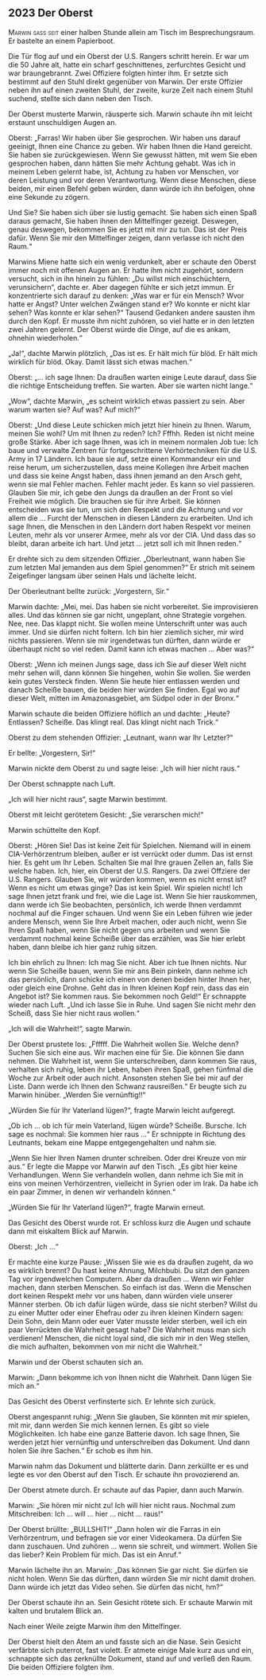 ## **2023** Der Oberst

<span style="font-variant:small-caps;">Marwin saß seit</span> einer halben Stunde allein am Tisch im Besprechungsraum.
Er bastelte an einem Papierboot.

Die Tür flog auf und ein Oberst der U.S. Rangers schritt herein.
Er war um die 50 Jahre alt, hatte ein scharf geschnittenes, zerfurchtes Gesicht und war braungebrannt.
Zwei Offiziere folgten hinter ihm.
Er setzte sich bestimmt auf den Stuhl direkt gegenüber von Marwin.
Der erste Offizier neben ihn auf einen zweiten Stuhl, der zweite, kurze Zeit nach einem Stuhl suchend, stellte sich dann neben den Tisch.

Der Oberst musterte Marwin, räusperte sich.
Marwin schaute ihn mit leicht erstaunt unschuldigen Augen an.

Oberst: „Farras!
Wir haben über Sie gesprochen.
Wir haben uns darauf geeinigt, Ihnen eine Chance zu geben.
Wir haben Ihnen die Hand gereicht.
Sie haben sie zurückgewiesen.
Wenn Sie gewusst hätten, mit wem Sie eben gesprochen haben, dann hätten Sie mehr Achtung gehabt.
Was ich in meinem Leben gelernt habe, ist, Achtung zu haben vor Menschen, vor deren Leistung und vor deren Verantwortung.
Wenn diese Menschen, diese beiden, mir einen Befehl geben würden, dann würde ich ihn befolgen, ohne eine Sekunde zu zögern.

Und Sie? Sie haben sich über sie lustig gemacht.
Sie haben sich einen Spaß daraus gemacht, Sie haben ihnen den Mittelfinger gezeigt.
Deswegen, genau deswegen, bekommen Sie es jetzt mit mir zu tun.
Das ist der Preis dafür.
Wenn Sie mir den Mittelfinger zeigen, dann verlasse ich nicht den Raum.“

Marwins Miene hatte sich ein wenig verdunkelt, aber er schaute den Oberst immer noch mit offenen Augen an.
Er hatte ihm nicht zugehört, sondern versucht, sich in ihn hinein zu fühlen: „Du willst mich einschüchtern, verunsichern“, dachte er.
Aber dagegen fühlte er sich jetzt immun.
Er konzentrierte sich darauf zu denken: „Was war er für ein Mensch?
Wvor hatte er Angst?
Unter welchen Zwängen stand er?
Wo konnte er nicht klar sehen?
Was konnte er klar sehen?“
Tausend Gedanken andere sausten ihm durch den Kopf.
Er musste ihm nicht zuhören, so viel hatte er in den letzten zwei Jahren gelernt.
Der Oberst würde die Dinge, auf die es ankam, ohnehin wiederholen.“

„Ja!“, dachte Marwin plötzlich, „Das ist es.
Er hält mich für blöd.
Er hält mich wirklich für blöd.
Okay.
Damit lässt sich etwas machen.“

Oberst: „... ich sage Ihnen: Da draußen warten einige Leute darauf, dass Sie die richtige Entscheidung treffen.
Sie warten.
Aber sie warten nicht lange.“

„Wow“, dachte Marwin, „es scheint wirklich etwas passiert zu sein.
Aber warum warten sie?
Auf was?
Auf mich?“

Oberst: „Und diese Leute schicken mich jetzt hier hinein zu Ihnen.
Warum, meinen Sie wohl?
Um mit Ihnen zu reden?
Ich?
Fffhh.
Reden ist nicht meine große Stärke.
Aber ich sage Ihnen, was ich in meinem normalen Job tue: Ich baue und verwalte Zentren für fortgeschrittene Verhörtechniken für die U.S. Army in 17 Ländern.
Ich baue sie auf, setze einen Kommandeur ein und reise herum, um sicherzustellen, dass meine Kollegen ihre Arbeit machen und dass sie keine Angst haben, dass ihnen jemand an den Arsch geht, wenn sie mal Fehler machen.
Fehler macht jeder.
Es kann so viel passieren.
Glauben Sie mir, ich gebe den Jungs da draußen an der Front so viel Freiheit wie möglich.
Die brauchen sie für ihre Arbeit.
Sie können entscheiden was sie tun, um sich den Respekt und die Achtung und vor allem die … Furcht der Menschen in diesen Ländern zu erarbeiten.
Und ich sage Ihnen, die Menschen in den Ländern dort haben Respekt vor meinen Leuten, mehr als vor unserer Armee, mehr als vor der CIA.
Und dass das so bleibt, daran arbeite ich hart.
Und jetzt ... jetzt soll ich mit Ihnen reden.“

Er drehte sich zu dem sitzenden Offizier.
„Oberleutnant, wann haben Sie zum letzten Mal jemanden aus dem Spiel genommen?“
Er strich mit seinem Zeigefinger langsam über seinen Hals und lächelte leicht.

Der Oberleutnant bellte zurück: „Vorgestern, Sir.“

Marwin dachte: „Mei, mei.
Das haben sie nicht vorbereitet.
Sie improvisieren alles.
Und das können sie gar nicht, ungeplant, ohne Strategie vorgehen.
Nee, nee.
Das klappt nicht.
Sie wollen meine Unterschrift unter was auch immer.
Und sie dürfen nicht foltern.
Ich bin hier ziemlich sicher, mir wird nichts passieren.
Wenn sie mir irgendetwas tun dürften, dann würde er überhaupt nicht so viel reden.
Damit kann ich etwas machen ...
Aber was?“

Oberst: „Wenn ich meinen Jungs sage, dass ich Sie auf dieser Welt nicht mehr sehen will, dann können Sie hingehen, wohin Sie wollen.
Sie werden kein gutes Versteck finden.
Wenn Sie heute hier entlassen werden und danach Scheiße bauen,
die beiden hier würden Sie finden.
Egal wo auf dieser Welt, mitten im Amazonasgebiet, am Südpol oder in der Bronx.“

Marwin schaute die beiden Offiziere höflich an und dachte: „Heute? Entlassen? Scheiße.
Das klingt real.
Das klingt nicht nach Trick.“

Oberst zu dem stehenden Offizier: „Leutnant, wann war Ihr Letzter?“

Er bellte: „Vorgestern, Sir!“

Marwin nickte dem Oberst zu und sagte leise:
„Ich will hier nicht raus.“

Der Oberst schnappte nach Luft.

„Ich will hier nicht raus“, sagte Marwin bestimmt.

Oberst mit leicht gerötetem Gesicht: „Sie verarschen mich!“

Marwin schüttelte den Kopf.

Oberst: „Hören Sie!
Das ist keine Zeit für Spielchen.
Niemand will in einem CIA-Verhörzentrum bleiben, außer er ist verrückt oder dumm.
Das ist ernst hier.
Es geht um Ihr Leben.
Schalten Sie mal Ihre grauen Zellen an, falls Sie welche haben.
Ich, hier, ein Oberst der U.S. Rangers.
Da zwei Offziere der U.S. Rangers.
Glauben Sie, wir würden kommen, wenn es nicht ernst ist?
Wenn es nicht um etwas ginge?
Das ist kein Spiel.
Wir spielen nicht!
Ich sage Ihnen jetzt frank und frei, wie die Lage ist.
Wenn Sie hier rauskommen, dann werde ich Sie beobachten, persönlich, ich werde Ihnen verdammt nochmal auf die Finger schauen.
Und wenn Sie ein Leben führen wie jeder andere Mensch, wenn Sie Ihre Arbeit machen, oder auch nicht, wenn Sie Ihren Spaß haben, wenn Sie nicht gegen uns arbeiten und wenn Sie verdammt nochmal keine Scheiße über das erzählen, was Sie hier erlebt haben, dann bleibe ich hier ganz ruhig sitzen.

Ich bin ehrlich zu Ihnen: Ich mag Sie nicht.
Aber ich tue Ihnen nichts.
Nur wenn Sie Scheiße bauen, wenn Sie mir ans Bein pinkeln, dann nehme ich das persönlich, dann schicke ich einen von denen beiden hinter Ihnen her, oder gleich eine Drohne.
Geht das in Ihren kleinen Kopf rein, dass das ein Angebot ist?
Sie kommen raus.
Sie bekommen noch Geld!“
Er schnappte wieder nach Luft.
„Und ich lasse Sie in Ruhe.
Und sagen Sie nicht mehr den Scheiß, dass Sie hier nicht raus wollen.“

„Ich will die Wahrheit!“, sagte Marwin.

Der Oberst prustete los: „Ffffff.
Die Wahrheit wollen Sie.
Welche denn?
Suchen Sie sich eine aus.
Wir machen eine für Sie.
Die können Sie dann nehmen.
Die Wahrheit ist, wenn Sie unterschreiben, dann kommen Sie raus, verhalten sich ruhig, leben ihr Leben, haben ihren Spaß, gehen fünfmal die Woche zur Arbeit oder auch nicht.
Ansonsten stehen Sie bei mir auf der Liste.
Dann werde ich Ihnen den Schwanz rausreißen.“
Er beugte sich zu Marwin hinüber.
„Werden Sie vernünftig!!“

„Würden Sie für Ihr Vaterland lügen?“, fragte Marwin leicht aufgeregt.

„Ob ich ... ob ich für mein Vaterland, lügen würde?
Scheiße.
Bursche.
Ich sage es nochmal: Sie kommen hier raus ...“
Er schnippte in Richtung des Leutnants, bekam eine Mappe entgegengehalten und nahm sie.

„Wenn Sie hier Ihren Namen drunter schreiben.
Oder drei Kreuze von mir aus.“
Er legte die Mappe vor Marwin auf den Tisch.
„Es gibt hier keine Verhandlungen.
Wenn Sie verhandeln wollen, dann nehme ich Sie mit in eins von meinen Verhörzentren, vielleicht in Syrien oder im Irak.
Da habe ich ein paar Zimmer, in denen wir verhandeln können.“

„Würden Sie für Ihr Vaterland lügen?“, fragte Marwin erneut.

Das Gesicht des Oberst wurde rot.
Er schloss kurz die Augen und schaute dann mit eiskaltem Blick auf Marwin.

Oberst: „Ich ...“

Er machte eine kurze Pause: „Wissen Sie wie es da draußen zugeht, da wo es wirklich brennt?
Du hast keine Ahnung, Milchbubi.
Du sitzt den ganzen Tag vor irgendwelchen Computern.
Aber da draußen ...
Wenn wir Fehler machen, dann sterben Menschen.
So einfach ist das.
Wenn die Menschen dort keinen Respekt mehr vor uns haben, dann würden viele unserer Männer sterben.
Ob ich dafür lügen würde, dass sie nicht sterben?
Willst du zu einer Mutter oder einer Ehefrau oder zu ihren kleinen Kindern sagen: Dein Sohn, dein Mann oder euer Vater musste leider sterben, weil ich ein paar Verrückten die Wahrheit gesagt habe?
Die Wahrheit muss man sich verdienen!
Menschen, die nicht loyal sind, die sich mir in den Weg stellen, die mich aufhalten, bekommen von mir nicht die Wahrheit.“

Marwin und der Oberst schauten sich an.

Marwin: „Dann bekomme ich von Ihnen nicht die Wahrheit.
Dann lügen Sie mich an.“

Das Gesicht des Oberst verfinsterte sich.
Er lehnte sich zurück.

Oberst angespannt ruhig: „Wenn Sie glauben, Sie könnten mit mir spielen, mit mir, dann werden Sie mich kennen lernen.
Es gibt so viele Möglichkeiten.
Ich habe eine ganze Batterie davon.
Ich sage Ihnen, Sie werden jetzt hier vernünftig und unterschreiben das Dokument.
Und dann holen Sie ihre Sachen.“
Er schob es ihm hin.

Marwin nahm das Dokument und blätterte darin.
Dann zerküllte er es und legte es vor den Oberst auf den Tisch.
Er schaute ihn provozierend an.

Der Oberst atmete durch.
Er schaute auf das Papier, dann auch Marwin.

Marwin: „Sie hören mir nicht zu!
Ich will hier nicht raus.
Nochmal zum Mitschreiben: Ich ... will ... hier ... nicht ... raus!“

Der Oberst brüllte: „BULLSHIT!“
„Dann holen wir die Farras in ein Verhörzentrum, und befragen sie vor einer Videokamera.
Da dürfen Sie dann zuschauen.
Und zuhören ... wenn sie schreit, und wimmert.
Wollen Sie das lieber?
Kein Problem für mich.
Das ist ein Anruf.“

Marwin lächelte ihn an.
Marwin: „Das können Sie gar nicht.
Sie dürfen sie nicht holen.
Wenn Sie das dürften, dann würden Sie mir nicht damit drohen.
Dann würde ich jetzt das Video sehen.
Sie dürfen das nicht, hm?“

Der Oberst schaute ihn an.
Sein Gesicht rötete sich.
Er schaute Marwin mit kalten und brutalem Blick an.

Nach einer Weile zeigte Marwin ihm den Mittelfinger.

Der Oberst hielt den Atem an und fasste sich an die Nase.
Sein Gesicht verfärbte sich puterrot, fast violett.
Er atmete einige Male kurz aus und ein, schnappte sich das zerknüllte Dokument, stand auf und verließ den Raum.
Die beiden Offiziere folgten ihm.
